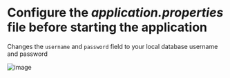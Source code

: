 # Configure the _application.properties_ file before starting the application

Changes the `username` and `password` field to your local database username and password

![image](https://github.com/jadenzq/watch-ecommerce-project/assets/133789399/0179b72d-0972-4a92-afba-3595f6bee867)
